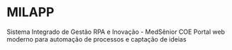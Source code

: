 # MILAPP
Sistema Integrado de Gestão RPA e Inovação - MedSênior COE Portal web moderno para automação de processos e captação de ideias
